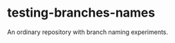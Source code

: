 testing-branches-names
======================

An ordinary repository with branch naming experiments.
